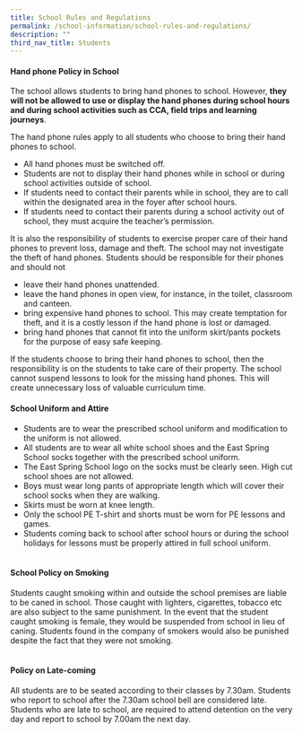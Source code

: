 ```yaml
---
title: School Rules and Regulations
permalink: /school-information/school-rules-and-regulations/
description: ""
third_nav_title: Students
---
```

<h4><strong>Hand phone Policy in School&nbsp;</strong></h4>
<p>The school allows students to bring hand phones to school. However,&nbsp;<strong>they will not be allowed to use or display the hand phones during school hours and during school activities such as CCA, field trips and learning journeys</strong>.</p>
<p>The hand phone rules apply to all students who choose to bring their hand phones to school.</p>
<ul>
<li>All hand phones must be switched off.</li>
<li>Students are not to display their hand phones while in school or during school activities outside of school.</li>
<li>If students need to contact their parents while in school, they are to call within the designated area in the foyer after school hours.</li>
<li>If students need to contact their parents during a school activity out of school, they must acquire the teacher’s permission.</li>
</ul>
<p>It is also the responsibility of students to exercise proper care of their hand phones to prevent loss, damage and theft. The school may not investigate the theft of hand phones. Students should be responsible for their phones and should not</p>
<ul>
<li>leave their hand phones unattended.</li>
<li>leave the hand phones in open view, for instance, in the toilet, classroom and canteen.</li>
<li>bring expensive hand phones to school. This may create temptation for theft, and it is a costly lesson if the hand phone is lost or damaged.&nbsp;</li>
<li>bring hand phones that cannot fit into the uniform skirt/pants pockets for the purpose of easy safe keeping.</li>
</ul>
<p>If the students choose to bring their hand phones to school, then the responsibility is on the students to take care of their property. The school cannot suspend lessons to look for the missing hand phones. This will create unnecessary loss of valuable curriculum time.</p>
<h4><strong>School Uniform and Attire</strong></h4>
<ul>
<li>Students are to wear the prescribed school uniform and modification to the uniform is not allowed.&nbsp;</li>
<li>All students are to wear all white school shoes and the East Spring School socks together with the prescribed school uniform.&nbsp;</li>
<li>The East Spring School logo on the socks must be clearly seen. High cut school shoes are not allowed.&nbsp;</li>
<li>Boys must wear long pants of appropriate length which will cover their school socks when they are walking.&nbsp;</li>
<li>Skirts must be worn at knee length.</li>
<li>Only the school PE T-shirt and shorts must be worn for PE lessons and games.</li>
<li>Students coming back to school after school hours or during the school holidays for lessons must be properly attired in full school uniform.<br><br></li>
</ul>
<h4><strong>School Policy on Smoking</strong></h4>
<p>Students caught smoking within and outside the school premises are liable to be caned in school. Those caught with lighters, cigarettes, tobacco etc are also subject to the same punishment. In the event that the student caught smoking is female, they would be suspended from school in lieu of caning. Students found in the company of smokers would also be punished despite the fact that they were not smoking.<br><br></p>
<h4><strong>Policy on Late-coming</strong></h4>
<p>All students are to be seated according to their classes by 7.30am. Students who report to school after the 7.30am school bell are considered late. Students who are late to school, are required to attend detention on the very day and report to school by 7.00am the next day.</p>